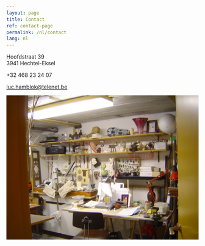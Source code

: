 ```yaml
---
layout: page
title: Contact
ref: contact-page
permalink: /nl/contact
lang: nl
---
```


Hoofdstraat 39  
3941 Hechtel-Eksel  

+32 468 23 24 07

[luc.hamblok@telenet.be](mailto:luc.hamblok@telenet.be)

<img src="/assets/DSC08551.jpg" width="550" alt="Luc Hamblok" title="Luc Hamblok" align="left"> 